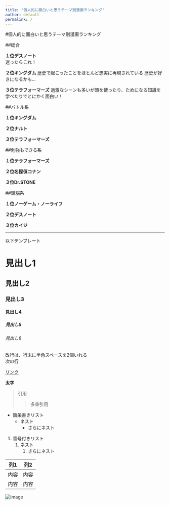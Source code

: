 ```yaml
---
title: "個人的に面白いと思うテーマ別漫画ランキング"
author: default
permalink: /
---
```


#個人的に面白いと思うテーマ別漫画ランキング

##総合

**１位デスノート**  
迷ったらこれ！  


  

**２位キングダム**
歴史で起こったことをほとんど忠実に再現されている
歴史が好きになるかも…


**３位テラフォーマーズ**
過激なシーンも多いが頭を使ったり、ためになる知識を学べたりでとにかく面白い！



##バトル系

**１位キングダム**


**２位ナルト**


**３位テラフォーマーズ**



##勉強もできる系

**１位テラフォーマーズ**


**２位名探偵コナン**


**３位Dr.STONE**



##頭脳系

**１位ノーゲーム・ノーライフ**


**２位デスノート**


**３位カイジ**



---

以下テンプレート

# 見出し1
## 見出し2
### 見出し3
#### 見出し4
##### 見出し5
###### 見出し6

改行は、行末に半角スペースを2個いれる  
次の行

[リンク](https://www.google.co.jp/)

**太字**

> 引用
>> 多重引用


- 箇条書きリスト
  - ネスト
    - さらにネスト


1. 番号付きリスト
   1. ネスト
      1. さらにネスト

  
| 列1  | 列2  |
|-----|-----|
| 内容  | 内容  |
| 内容  | 内容  |

![image](/220422_GitHubPages/assets/images/logo-150.png)
